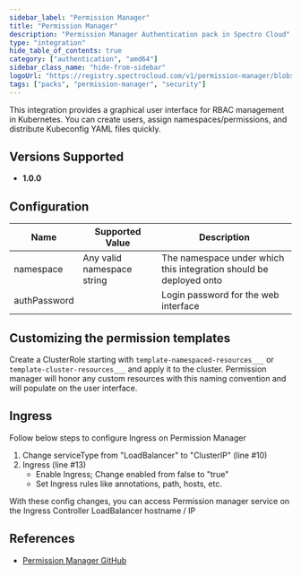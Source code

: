 ```yaml
---
sidebar_label: "Permission Manager"
title: "Permission Manager"
description: "Permission Manager Authentication pack in Spectro Cloud"
type: "integration"
hide_table_of_contents: true
category: ["authentication", "amd64"]
sidebar_class_name: "hide-from-sidebar"
logoUrl: "https://registry.spectrocloud.com/v1/permission-manager/blobs/sha256:15d08b02d78823c12616b72d1b5adb0520940016b89bae1f758e6f1a105597ff?type=image/png"
tags: ["packs", "permission-manager", "security"]
---
```


This integration provides a graphical user interface for RBAC management in Kubernetes. You can create users, assign namespaces/permissions, and distribute Kubeconfig YAML files quickly.

## Versions Supported

<Tabs queryString="versions">
<TabItem label="1.0.x" value="1.0.x">

- **1.0.0**

</TabItem>
</Tabs>

## Configuration

| Name         | Supported Value            | Description                                                        |
| ------------ | -------------------------- | ------------------------------------------------------------------ |
| namespace    | Any valid namespace string | The namespace under which this integration should be deployed onto |
| authPassword |                            | Login password for the web interface                               |

## Customizing the permission templates

Create a ClusterRole starting with `template-namespaced-resources___` or `template-cluster-resources___` and apply it to the cluster. Permission manager will honor any custom resources with this naming convention and will populate on the user interface.

## Ingress

Follow below steps to configure Ingress on Permission Manager

1. Change serviceType from "LoadBalancer" to "ClusterIP" (line #10)
2. Ingress (line #13)
   - Enable Ingress; Change enabled from false to "true"
   - Set Ingress rules like annotations, path, hosts, etc.

With these config changes, you can access Permission manager service on the Ingress Controller LoadBalancer hostname / IP

## References

- [Permission Manager GitHub](https://github.com/sighupio/permission-manager)
